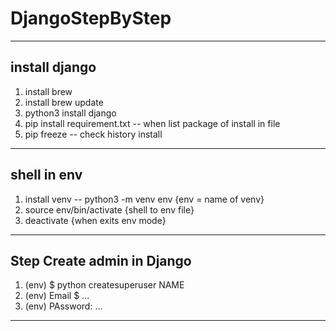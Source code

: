 # DjangoStepByStep
------------------------------------------------------------
## install django
1. install brew
2. install brew update
3. python3 install django
4. pip install requirement.txt -- when list package of install in file
5. pip freeze -- check history install
------------------------------------------------------------
## shell in env
1. install venv -- python3 -m venv env {env = name of venv}
2. source  env/bin/activate  {shell to env file}
3. deactivate {when exits env mode}

------------------------------------------------------------
## Step Create admin in Django

1. (env) $ python createsuperuser NAME
2. (env) Email $ ...
3. (env) PAssword: ...

------------------------------------------------------------
